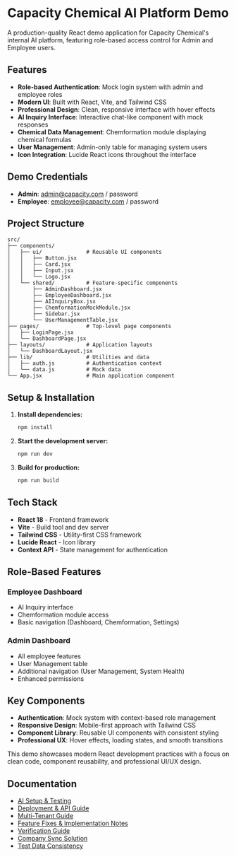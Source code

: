 # Capacity Chemical AI Platform Demo

A production-quality React demo application for Capacity Chemical's internal AI platform, featuring role-based access control for Admin and Employee users.

## Features

- **Role-based Authentication**: Mock login system with admin and employee roles
- **Modern UI**: Built with React, Vite, and Tailwind CSS
- **Professional Design**: Clean, responsive interface with hover effects
- **AI Inquiry Interface**: Interactive chat-like component with mock responses
- **Chemical Data Management**: Chemformation module displaying chemical formulas
- **User Management**: Admin-only table for managing system users
- **Icon Integration**: Lucide React icons throughout the interface

## Demo Credentials

- **Admin**: admin@capacity.com / password
- **Employee**: employee@capacity.com / password

## Project Structure

```
src/
├── components/
│   ├── ui/              # Reusable UI components
│   │   ├── Button.jsx
│   │   ├── Card.jsx
│   │   ├── Input.jsx
│   │   └── Logo.jsx
│   └── shared/          # Feature-specific components
│       ├── AdminDashboard.jsx
│       ├── EmployeeDashboard.jsx
│       ├── AIInquiryBox.jsx
│       ├── ChemformationMockModule.jsx
│       ├── Sidebar.jsx
│       └── UserManagementTable.jsx
├── pages/               # Top-level page components
│   ├── LoginPage.jsx
│   └── DashboardPage.jsx
├── layouts/             # Application layouts
│   └── DashboardLayout.jsx
├── lib/                 # Utilities and data
│   ├── auth.js          # Authentication context
│   └── data.js          # Mock data
└── App.jsx              # Main application component
```

## Setup & Installation

1. **Install dependencies:**
   ```bash
   npm install
   ```

2. **Start the development server:**
   ```bash
   npm run dev
   ```

3. **Build for production:**
   ```bash
   npm run build
   ```

## Tech Stack

- **React 18** - Frontend framework
- **Vite** - Build tool and dev server
- **Tailwind CSS** - Utility-first CSS framework
- **Lucide React** - Icon library
- **Context API** - State management for authentication

## Role-Based Features

### Employee Dashboard
- AI Inquiry interface
- Chemformation module access
- Basic navigation (Dashboard, Chemformation, Settings)

### Admin Dashboard
- All employee features
- User Management table
- Additional navigation (User Management, System Health)
- Enhanced permissions

## Key Components

- **Authentication**: Mock system with context-based role management
- **Responsive Design**: Mobile-first approach with Tailwind CSS
- **Component Library**: Reusable UI components with consistent styling
- **Professional UX**: Hover effects, loading states, and smooth transitions

This demo showcases modern React development practices with a focus on clean code, component reusability, and professional UI/UX design. 

## Documentation

- [AI Setup & Testing](docs/AI_SETUP.md)
- [Deployment & API Guide](docs/DEPLOYMENT_AND_API_GUIDE.md)
- [Multi-Tenant Guide](docs/MULTI_TENANT_GUIDE.md)
- [Feature Fixes & Implementation Notes](docs/FEATURE_FIXES.md)
- [Verification Guide](docs/VERIFICATION_GUIDE.md)
- [Company Sync Solution](docs/COMPANY_SYNC_SOLUTION.md)
- [Test Data Consistency](docs/test_data_consistency.md) 